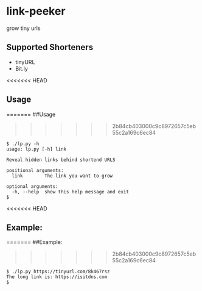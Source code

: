 # link-peeker
grow tiny urls

## Supported Shorteners
- tinyURL
- Bit.ly

<<<<<<< HEAD
## Usage
=======
##Usage
>>>>>>> 2b84cb403000c9c8972657c5eb55c2a169c6ec84
```
$ ./lp.py -h
usage: lp.py [-h] link

Reveal hidden links behind shortend URLS

positional arguments:
  link        The link you want to grow

optional arguments:
  -h, --help  show this help message and exit
$
```

<<<<<<< HEAD
## Example:
=======
##Example:
>>>>>>> 2b84cb403000c9c8972657c5eb55c2a169c6ec84
```
$ ./lp.py https://tinyurl.com/8k467rsz
The long link is: https://isitdns.com
$
```
